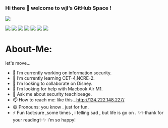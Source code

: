 ### Hi there 👋 welcome to wjl‘s GitHub Space !
![](https://github-readme-stats.vercel.app/api?username=wjl110&show_icons=true&count_private=true&hide=prs&theme=default_repocard)

![](https://visitor-badge.glitch.me/badge?page_id=wjl110)
[![](https://img.shields.io/badge/OS-kali%20Linux-33aadd?style=flat-square&logo=arch-linux&logoColor=ffffff)](http://124.222.148.227/)
[![](https://img.shields.io/badge/macOS-Hackintosh-292e33?style=flat-square&logo=apple&logoColor=ffffff)](https://www.tonymacx86.com/)
[![](https://img.shields.io/badge/iPhone-11-pro?style=flat-square&logo=apple&logoColor=ffffff)](https://www.apple.com/)
[![](https://img.shields.io/badge/-Python-007396?style=flat-square&logo=python&logoColor=ffffff)](https://python.org/)
![](https://img.shields.io/badge/-Nintendo%20Switch-e60012?style=flat-square&logo=nintendo%20switch&logoColor=ffffff)
[![](https://img.shields.io/badge/Steam-171a21?style=flat-square&logo=steam&logoColor=ffffff)](https://steamcommunity.com/id/antzuhl)

# About-Me:
let's move...
- 🔭 I’m currently working on information security.
- 🌱 I’m currently learning CET-4,NCRE-2.
- 👯 I’m looking to collaborate on Disney.
- 🤔 I’m looking for help with Macbook Air M1.
- 💬 Ask me about security teachloeage.
- 📫 How to reach me: like this...http://124.222.148.227/
- 😄 Pronouns: you know . just for fun.
- ⚡ Fun fact:sure ,some times , i felling sad , but life is go on .
 ✨✨thank for your reading✨✨ i'm so happy!

<!--
**wjl110/wjl110** is a ✨ _special_ ✨ repository because its `README.md` (this file) appears on your GitHub profile.

Here are some ideas to get you started:

- 🔭 I’m currently working on ...
- 🌱 I’m currently learning ...
- 👯 I’m looking to collaborate on ...
- 🤔 I’m looking for help with ...
- 💬 Ask me about ...
- 📫 How to reach me: ...
- 😄 Pronouns: ...
- ⚡ Fun fact: ...
-->
